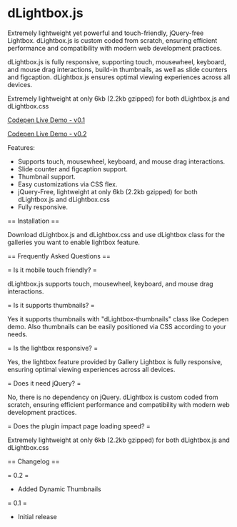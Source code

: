 # dLightbox.js

Extremely lightweight yet powerful and touch-friendly, jQuery-free Lightbox. dLightbox.js is custom coded from scratch, ensuring efficient performance and compatibility with modern web development practices.

dLightbox.js is fully responsive, supporting touch, mousewheel, keyboard, and mouse drag interactions, build-in thumbnails, as well as slide counters and figcaption. dLightbox.js ensures optimal viewing experiences across all devices.

Extremely lightweight at only 6kb (2.2kb gzipped) for both dLightbox.js and dLightbox.css

<a href="https://codepen.io/dmrhn/pen/abxYyQg" target=_blank>Codepen Live Demo - v0.1</a>

<a href="https://codepen.io/dmrhn/pen/KKYbGXK" target=_blank>Codepen Live Demo - v0.2</a>


Features:

* Supports touch, mousewheel, keyboard, and mouse drag interactions.
* Slide counter and figcaption support.
* Thumbnail support.
* Easy customizations via CSS flex.
* jQuery-Free, lightweight at only 6kb (2.2kb gzipped) for both dLightbox.js and dLightbox.css
* Fully responsive.

== Installation ==

Download dLightbox.js and dLightbox.css and use dLightbox class for the galleries you want to enable lightbox feature.

== Frequently Asked Questions ==

= Is it mobile touch friendly? =

dLightbox.js supports touch, mousewheel, keyboard, and mouse drag interactions.

= Is it supports thumbnails? =

Yes it supports thumbnails with "dLightbox-thumbnails" class like Codepen demo. Also thumbnails can be easily positioned via CSS according to your needs.

= Is the lightbox responsive? =

Yes, the lightbox feature provided by Gallery Lightbox is fully responsive, ensuring optimal viewing experiences across all devices.

= Does it need jQuery? =

No, there is no dependency on jQuery. dLightbox is custom coded from scratch, ensuring efficient performance and compatibility with modern web development practices.

= Does the plugin impact page loading speed? =

Extremely lightweight at only 6kb (2.2kb gzipped) for both dLightbox.js and dLightbox.css

== Changelog ==

= 0.2 =
* Added Dynamic Thumbnails

= 0.1 =
* Initial release
